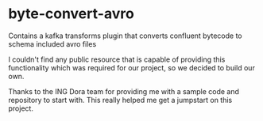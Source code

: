 # byte-convert-avro
Contains a kafka transforms plugin that converts confluent bytecode to schema included avro files

I couldn't find any public resource that is capable of providing this functionality which was required for our project, so we decided to build our own.

Thanks to the ING Dora team for providing me with a sample code and repository to start with. This really helped me get a jumpstart on this project.
